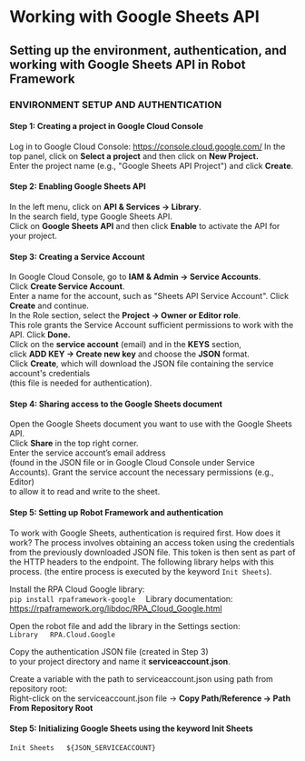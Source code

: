 # Working with Google Sheets API
## Setting up the environment, authentication, and working with Google Sheets API in Robot Framework

### ENVIRONMENT SETUP AND AUTHENTICATION

#### **Step 1:** Creating a project in Google Cloud Console

Log in to Google Cloud Console: https://console.cloud.google.com/
In the top panel, click on **Select a project** and then click on **New Project.**  
Enter the project name (e.g., "Google Sheets API Project") and click **Create**.

#### Step 2: Enabling Google Sheets API

In the left menu, click on **API & Services → Library**.  
In the search field, type Google Sheets API.   
Click on **Google Sheets API** and then click **Enable** to activate the API for your project.  

#### Step 3: Creating a Service Account

In Google Cloud Console, go to **IAM & Admin → Service Accounts**.  
Click **Create Service Account**.  
Enter a name for the account, such as "Sheets API Service Account". Click **Create** and continue.  
In the Role section, select the **Project → Owner or Editor role**.   
This role grants the Service Account sufficient permissions to work with the API. Click **Done.**  
Click on the **service account** (email) and in the **KEYS** section,   
click **ADD KEY → Create new key** and choose the **JSON** format.  
Click **Create**, which will download the JSON file containing the service account's credentials   
(this file is needed for authentication).  

#### Step 4: Sharing access to the Google Sheets document

Open the Google Sheets document you want to use with the Google Sheets API.  
Click **Share** in the top right corner.  
Enter the service account’s email address   
(found in the JSON file or in Google Cloud Console under Service Accounts).
Grant the service account the necessary permissions (e.g., Editor)   
to allow it to read and write to the sheet.   

#### Step 5: Setting up Robot Framework and authentication

To work with Google Sheets, authentication is required first.
How does it work?
The process involves obtaining an access token using the credentials 
from the previously downloaded JSON file. 
This token is then sent as part of the HTTP headers to the endpoint. 
The following library helps with this process. 
(the entire process is executed by the keyword `Init Sheets`).

Install the RPA Cloud Google library:   
`pip install rpaframework-google  `
Library documentation: https://rpaframework.org/libdoc/RPA_Cloud_Google.html  

Open the robot file and add the library in the Settings section:  
`Library   RPA.Cloud.Google  `

Copy the authentication JSON file (created in Step 3)   
to your project directory and name it **serviceaccount.json**.  

Create a variable with the path to serviceaccount.json using path from repository root:  
Right-click on the serviceaccount.json file → **Copy Path/Reference → Path From Repository Root**  

#### Step 5: Initializing Google Sheets using the keyword Init Sheets

`Init Sheets   ${JSON_SERVICEACCOUNT}  `